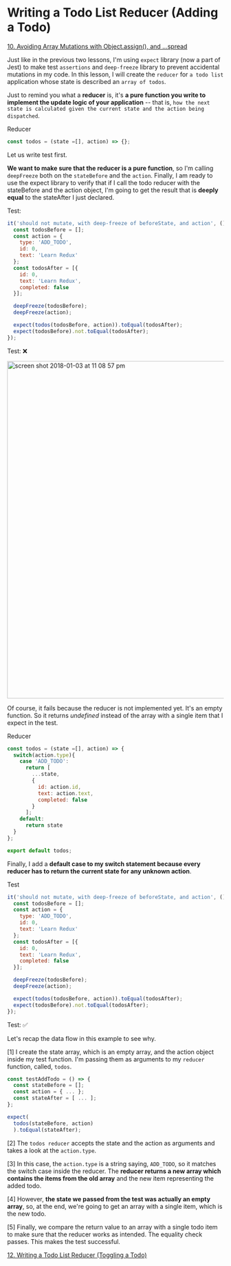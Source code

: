 # Writing a Todo List Reducer (Adding a Todo)

[10. Avoiding Array Mutations with Object.assign(), and ...spread](https://github.com/xgirma/getting-started-with-redux/tree/master/chapters/10)

Just like in the previous two lessons, I'm using `expect` library (now a part of Jest) to make test `assertions` and `deep-freeze` library to prevent accidental mutations in my code. In this lesson, I will create the `reducer` for `a todo list` application whose state is described an `array of todos`.

Just to remind you what a **reducer** is, it's **a pure function you write to implement the update logic of your application** -- that is, `how the next state is calculated given the current state and the action being dispatched`.

Reducer
```javascript
const todos = (state =[], action) => {};
```
Let us write test first. 

**We want to make sure that the reducer is a pure function**, so I'm calling `deepFreeze` both on the `stateBefore` and the `action`. Finally, I am ready to use the expect library to verify that if I call the todo reducer with the stateBefore and the action object, I'm going to get the result that is **deeply equal** to the stateAfter I just declared.

Test:
```javascript
it('should not mutate, with deep-freeze of beforeState, and action', () => {
  const todosBefore = [];
  const action = {
    type: 'ADD_TODO',
    id: 0,
    text: 'Learn Redux'
  };
  const todosAfter = [{
    id: 0,
    text: 'Learn Redux',
    completed: false
  }];

  deepFreeze(todosBefore);
  deepFreeze(action);

  expect(todos(todosBefore, action)).toEqual(todosAfter);
  expect(todosBefore).not.toEqual(todosAfter);
});
```
Test: :x:

<img width="784" alt="screen shot 2018-01-03 at 11 08 57 pm" src="https://user-images.githubusercontent.com/5876481/34553223-263d56cc-f0db-11e7-938a-7a8f2200f4c9.png">

Of course, it fails because the reducer is not implemented yet. It's an empty function. So it returns _undefined_ instead of the array with a single item that I expect in the test.

Reducer
```javascript
const todos = (state =[], action) => {
  switch(action.type){
    case 'ADD_TODO':
      return [
        ...state,
        {
          id: action.id,
          text: action.text,
          completed: false
        }
      ];
    default:
      return state
  }
};

export default todos;
```
Finally, I add a **default case to my switch statement because every reducer has to return the current state for any unknown action**.

Test
```javascript
it('should not mutate, with deep-freeze of beforeState, and action', () => {
  const todosBefore = [];
  const action = {
    type: 'ADD_TODO',
    id: 0,
    text: 'Learn Redux'
  };
  const todosAfter = [{
    id: 0,
    text: 'Learn Redux',
    completed: false
  }];

  deepFreeze(todosBefore);
  deepFreeze(action);

  expect(todos(todosBefore, action)).toEqual(todosAfter);
  expect(todosBefore).not.toEqual(todosAfter);
});
```
Test: :white_check_mark:

Let's recap the data flow in this example to see why.

[1] I create the state array, which is an empty array, and the action object inside my test function. I'm passing them as arguments to my `reducer` function, called, `todos`.

```javascript
const testAddTodo = () => {
  const stateBefore = [];
  const action = { ... };
  const stateAfter = [ ... ];
};

expect(
  todos(stateBefore, action)
  ).toEqual(stateAfter);
```

[2] The `todos reducer` accepts the state and the action as arguments and takes a look at the `action.type`.

[3] In this case, the `action.type` is a string saying, `ADD_TODO`, so it matches the switch case inside the reducer. The **reducer returns a new array which contains the items from the old array** and the new item representing the added todo.

[4] However, **the state we passed from the test was actually an empty array**, so, at the end, we're going to get an array with a single item, which is the new todo.

[5] Finally, we compare the return value to an array with a single todo item to make sure that the reducer works as intended. The equality check passes. This makes the test successful.

[12. Writing a Todo List Reducer (Toggling a Todo)](https://github.com/xgirma/getting-started-with-redux/tree/master/chapters/11)
